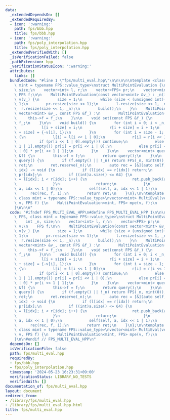 ```yaml
---
data:
  _extendedDependsOn: []
  _extendedRequiredBy:
  - icon: ':warning:'
    path: fps/bbb.hpp
    title: fps/bbb.hpp
  - icon: ':warning:'
    path: fps/poly_interpolation.hpp
    title: fps/poly_interpolation.hpp
  _extendedVerifiedWith: []
  _isVerificationFailed: false
  _pathExtension: hpp
  _verificationStatusIcon: ':warning:'
  attributes:
    links: []
  bundledCode: "#line 1 \"fps/multi_eval.hpp\"\n\n\n\n\ntemplate <class FPS, class\
    \ mint = typename FPS::value_type>\nstruct MultiPointEvaluation {\n    int _n,\
    \ size;\n    vector<int> l, r;\n    vector<FPS> pr;\n    vector<mint> v;\n   \
    \ FPS f;\n\n    MultiPointEvaluation(const vector<mint> &v_) : _n(int(v_.size())),\
    \ v(v_) {\n        size = 1;\n        while (size < (unsigned int)(_n)) size <<=\
    \ 1;\n        pr.resize(size << 1);\n        l.resize(size << 1, _n);\n      \
    \  r.resize(size << 1, _n);\n        build();\n    }\n    MultiPointEvaluation(const\
    \ vector<mint> &v_, const FPS &f_) :\n        MultiPointEvaluation(v_) {\n   \
    \     this->f = f_;\n    }\n\n    void set(const FPS &f_) {\n        this->f =\
    \ f_;\n    }\n\n    void build() {\n        for (int i = 0; i < _n; i++) {\n \
    \           l[i + size] = i;\n            r[i + size] = i + 1;\n            pr[i\
    \ + size] = {-v[i], 1};\n        }\n        for (int i = size - 1; i > 0; i--)\
    \ {\n            l[i] = l[i << 1 | 0];\n            r[i] = r[i << 1 | 1];\n  \
    \          if (pr[i << 1 | 0].empty()) continue;\n            else if (pr[i <<\
    \ 1 | 1].empty()) pr[i] = pr[i << 1 | 0];\n            else pr[i] = pr[i << 1\
    \ | 0] * pr[i << 1 | 1];\n        }\n    }\n\n    vector<mint> query(const FPS\
    \ &f) {\n        this->f = f;\n        return query();\n    }\n\n    vector<mint>\
    \ query() {\n        if (f.empty() || !_n) return FPS(_n, mint(0));\n        vector<mint>\
    \ ret;\n        ret.reserve(_n);\n        auto rec = [&](auto self, FPS a, int\
    \ idx) -> void {\n            if (l[idx] == r[idx]) return;\n            a %=\
    \ pr[idx];\n            if ((int)a.size() <= 64) {\n                for (int i\
    \ = l[idx]; i < r[idx]; i++) {\n                    ret.push_back(a.eval(v[i]));\n\
    \                }\n                return;\n            }\n            self(self,\
    \ a, idx << 1 | 0);\n            self(self, a, idx << 1 | 1);\n        };\n  \
    \      rec(rec, f, 1);\n        return ret;\n    }\n};\n\ntemplate <class FPS,\
    \ class mint = typename FPS::value_type>\nvector<mint> MultiEval(vector<mint>\
    \ v, FPS f) {\n    MultiPointEvaluation<mint, FPS> mpe(v, f);\n    return mpe.query();\n\
    }\n\n\n"
  code: "#ifndef FPS_MULTI_EVAL_HPP\n#define FPS_MULTI_EVAL_HPP 1\n\n\ntemplate <class\
    \ FPS, class mint = typename FPS::value_type>\nstruct MultiPointEvaluation {\n\
    \    int _n, size;\n    vector<int> l, r;\n    vector<FPS> pr;\n    vector<mint>\
    \ v;\n    FPS f;\n\n    MultiPointEvaluation(const vector<mint> &v_) : _n(int(v_.size())),\
    \ v(v_) {\n        size = 1;\n        while (size < (unsigned int)(_n)) size <<=\
    \ 1;\n        pr.resize(size << 1);\n        l.resize(size << 1, _n);\n      \
    \  r.resize(size << 1, _n);\n        build();\n    }\n    MultiPointEvaluation(const\
    \ vector<mint> &v_, const FPS &f_) :\n        MultiPointEvaluation(v_) {\n   \
    \     this->f = f_;\n    }\n\n    void set(const FPS &f_) {\n        this->f =\
    \ f_;\n    }\n\n    void build() {\n        for (int i = 0; i < _n; i++) {\n \
    \           l[i + size] = i;\n            r[i + size] = i + 1;\n            pr[i\
    \ + size] = {-v[i], 1};\n        }\n        for (int i = size - 1; i > 0; i--)\
    \ {\n            l[i] = l[i << 1 | 0];\n            r[i] = r[i << 1 | 1];\n  \
    \          if (pr[i << 1 | 0].empty()) continue;\n            else if (pr[i <<\
    \ 1 | 1].empty()) pr[i] = pr[i << 1 | 0];\n            else pr[i] = pr[i << 1\
    \ | 0] * pr[i << 1 | 1];\n        }\n    }\n\n    vector<mint> query(const FPS\
    \ &f) {\n        this->f = f;\n        return query();\n    }\n\n    vector<mint>\
    \ query() {\n        if (f.empty() || !_n) return FPS(_n, mint(0));\n        vector<mint>\
    \ ret;\n        ret.reserve(_n);\n        auto rec = [&](auto self, FPS a, int\
    \ idx) -> void {\n            if (l[idx] == r[idx]) return;\n            a %=\
    \ pr[idx];\n            if ((int)a.size() <= 64) {\n                for (int i\
    \ = l[idx]; i < r[idx]; i++) {\n                    ret.push_back(a.eval(v[i]));\n\
    \                }\n                return;\n            }\n            self(self,\
    \ a, idx << 1 | 0);\n            self(self, a, idx << 1 | 1);\n        };\n  \
    \      rec(rec, f, 1);\n        return ret;\n    }\n};\n\ntemplate <class FPS,\
    \ class mint = typename FPS::value_type>\nvector<mint> MultiEval(vector<mint>\
    \ v, FPS f) {\n    MultiPointEvaluation<mint, FPS> mpe(v, f);\n    return mpe.query();\n\
    }\n\n#endif // FPS_MULTI_EVAL_HPP\n"
  dependsOn: []
  isVerificationFile: false
  path: fps/multi_eval.hpp
  requiredBy:
  - fps/bbb.hpp
  - fps/poly_interpolation.hpp
  timestamp: '2024-05-23 16:23:31+09:00'
  verificationStatus: LIBRARY_NO_TESTS
  verifiedWith: []
documentation_of: fps/multi_eval.hpp
layout: document
redirect_from:
- /library/fps/multi_eval.hpp
- /library/fps/multi_eval.hpp.html
title: fps/multi_eval.hpp
---
```

